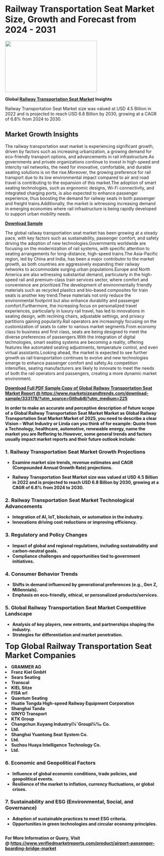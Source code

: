 <H1>Railway Transportation Seat Market Size, Growth and Forecast from 2024 - 2031</H1><img class="aligncenter size-medium wp-image-584254" src="https://thirdeyenews.in/wp-content/uploads/2024/09/Global-Market-Research-300x168.jpeg" alt="" width="300" height="168" /><p><strong>Global&nbsp;<a href="https://www.marketsizeandtrends.com/download-sample/333178/?utm_source=Github8j?utm_medium=225">Railway Transportation Seat Market</a> Insights</strong></p><p>Railway Transportation Seat Market size was valued at USD 4.5 Billion in 2022 and is projected to reach USD 6.8 Billion by 2030, growing at a CAGR of 6.8% from 2024 to 2030.</p><p><h2>Market Growth Insights</h2> <p>The railway transportation seat market is experiencing significant growth, driven by factors such as increasing urbanization, a growing demand for eco-friendly transport options, and advancements in rail infrastructure.As governments and private organizations continue to invest in high-speed and intercity rail networks, the need for innovative, comfortable, and durable seating solutions is on the rise.Moreover, the growing preference for rail transport due to its low environmental impact compared to air and road travel is contributing to the expansion of this market.The adoption of smart seating technologies, such as ergonomic designs, Wi-Fi connectivity, and integrated charging ports, is also expected to enhance passenger experience, thus boosting the demand for railway seats in both passenger and freight trains.Additionally, the market is witnessing increasing demand in emerging economies where rail infrastructure is being rapidly developed to support urban mobility needs.</p> <p><strong><a href="#">Download Sample</a></strong></p> <p>The global railway transportation seat market has been growing at a steady pace, with key factors such as sustainability, passenger comfort, and safety driving the adoption of new technologies.Governments worldwide are focusing on the modernization of rail systems, with specific attention to seating arrangements for long-distance, high-speed trains.The Asia-Pacific region, led by China and India, has been a major contributor to the market growth, as both countries are aggressively expanding their railway networks to accommodate surging urban populations.Europe and North America are also witnessing substantial demand, particularly in the high-speed rail and premium-class train services sector, where comfort and convenience are prioritized.The development of environmentally friendly materials such as recycled plastics and bio-based composites for train seats is another key trend.These materials not only reduce the environmental footprint but also enhance durability and passenger comfort.Furthermore, the increasing focus on personalized travel experiences, particularly in luxury rail travel, has led to innovations in seating design, with reclining chairs, adjustable settings, and privacy partitions gaining popularity.Rail operators are increasingly focusing on the customization of seats to cater to various market segments.From economy class to business and first class, seats are being designed to meet the diverse preferences of passengers.With the integration of digital technologies, smart seating systems are becoming a reality, offering features like automated seating adjustments, temperature control, and even virtual assistants.Looking ahead, the market is expected to see further growth as rail transportation continues to evolve and new technologies emerge to enhance passenger comfort and safety.As competition intensifies, seating manufacturers are likely to innovate to meet the needs of both the rail operators and passengers, creating a more dynamic market environment.<p><strong><a href="#"></p><p><span class=""><strong>Download Full PDF Sample Copy of Global Railway Transportation Seat Market Report</strong> @ <a href="https://www.marketsizeandtrends.com/download-sample/333178/?utm_source=Github8j?utm_medium=225" target="_blank">https://www.marketsizeandtrends.com/download-sample/333178/?utm_source=Github8j?utm_medium=225</a></span></p><p>In order to make an accurate and perceptive description of future scope of a Global&nbsp;Railway Transportation Seat Market Market as Global&nbsp;Railway Transportation Seat Market Market of 2025, you need to describe a clear Vision &ndash; What Industry or Linda can you think of for example: Quote from a Technology, healthcare, automotive, renewable energy, name the market you are Reffering to.However, some general trends and factors usually impact market reports and their future outlook include:</p><h3>1.&nbsp;<strong>Railway Transportation Seat Market Growth Projections</strong></h3><ul><li>Examine market size trends, revenue estimates and CAGR (Compounded Annual Growth Rate) projections.</li><li><p>Railway Transportation Seat Market size was valued at USD 4.5 Billion in 2022 and is projected to reach USD 6.8 Billion by 2030, growing at a CAGR of 6.8% from 2024 to 2030.</p></li></ul><h3>2.&nbsp;<strong>Railway Transportation Seat Market Technological Advancements</strong></h3><ul><li>Integration of AI, IoT, blockchain, or automation in the industry.</li><li>Innovations driving cost reductions or improving efficiency.</li></ul><h3>3.&nbsp;<strong>Regulatory and Policy Changes</strong></h3><ul><li>Impact of global and regional regulations, including sustainability and carbon-neutral goals.</li><li>Compliance challenges and opportunities tied to government initiatives.</li></ul><h3>4.&nbsp;<strong>Consumer Behavior Trends</strong></h3><ul><li>Shifts in demand influenced by generational preferences (e.g., Gen Z, Millennials).</li><li>Emphasis on eco-friendly, ethical, or personalized products/services.</li></ul><h3>5.&nbsp;<strong>Global Railway Transportation Seat Market Competitive Landscape</strong></h3><ul><li>Analysis of key players, new entrants, and partnerships shaping the industry.</li><li>Strategies for differentiation and market penetration.</li></ul><p data-pm-slice="1 1 []"><span style="color: inherit; font-family: inherit; font-size: 25px;">Top Global Railway Transportation Seat Market Companies</span></p><div class="" data-test-id=""><p><li>GRAMMER AG</li><li> Franz Kiel GmbH</li><li> Sears Seating</li><li> Transcal</li><li> KIEL Sitze</li><li> FISA srl</li><li> Quantum Seating</li><li> Huatie Tongda High-speed Railway Equipment Corporation</li><li> Shanghai Tanda</li><li> GINYO Transport</li><li> KTK Group</li><li> Changchun Xuyang Industryï¼ˆGroupï¼‰ Co.</li><li> Ltd.</li><li> Shanghai Yuantong Seat System Co.</li><li> Ltd.</li><li> Suzhou Huaya Intelligence Technology Co.</li><li>Ltd.</li></p></div><h3>6.&nbsp;<strong>Economic and Geopolitical Factors</strong></h3><ul><li>Influence of global economic conditions, trade policies, and geopolitical events.</li><li>Resilience of the market to inflation, currency fluctuations, or global crises.</li></ul><h3>7.&nbsp;<strong>Sustainability and ESG (Environmental, Social, and Governance)</strong></h3><ul><li>Adoption of sustainable practices to meet ESG criteria.</li><li>Opportunities in green technologies and circular economy principles.</li></ul><h2><strong style="font-size: 14px;">For More Information or Query, Visit @&nbsp;</strong><a style="background-color: #ffffff; font-size: 14px;" href="https://www.marketsizeandtrends.com/report/railway-transportation-seat-market/" target="_blank">https://www.verifiedmarketreports.com/product/airport-passenger-boarding-bridge-market</a></h2>